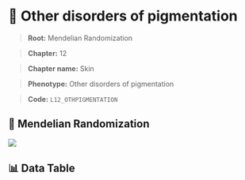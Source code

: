 # 🧪 Other disorders of pigmentation

> **Root:** Mendelian Randomization

> **Chapter:** 12  

> **Chapter name:** Skin

> **Phenotype:** Other disorders of pigmentation  

> **Code:** `L12_OTHPIGMENTATION`

## 🧬 Mendelian Randomization  

<img src="/MR/Figures/Forward/L12_OTHPIGMENTATION.png"/>

## 📊 Data Table

<CsvTableMRF src="/public/MR/Data/Forward/L12_OTHPIGMENTATION.csv"/>
